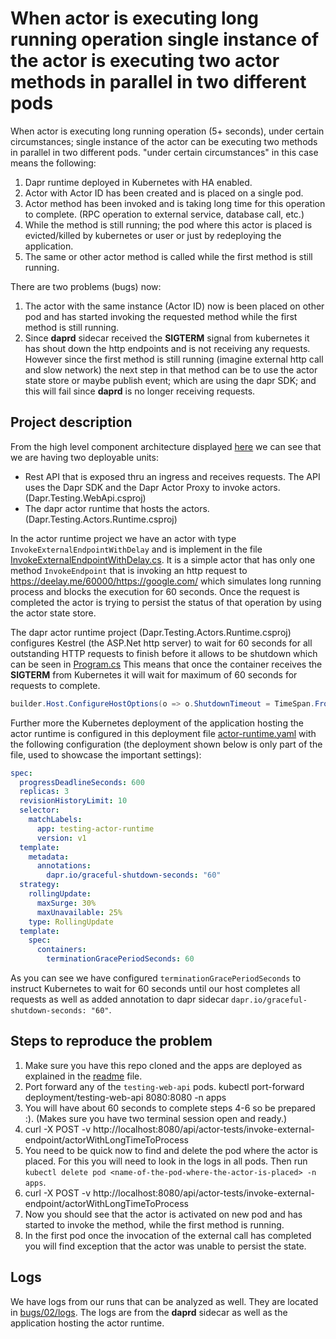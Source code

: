 # When actor is executing long running operation single instance of the actor is executing two actor methods in parallel in two different pods

When actor is executing long running operation (5+ seconds), under certain circumstances; single instance of the actor can be executing two methods in parallel in two different pods. "under certain circumstances" in this case means the following:

1. Dapr runtime deployed in Kubernetes with HA enabled.
2. Actor with Actor ID has been created and is placed on a single pod.
3. Actor method has been invoked and is taking long time for this operation to complete. (RPC operation to external service, database call, etc.)
4. While the method is still running; the pod where this actor is placed is evicted/killed by kubernetes or user or just by redeploying the application.
5. The same or other actor method is called while the first method is still running.

There are two problems (bugs) now:

1. The actor with the same instance (Actor ID) now is been placed on other pod and has started invoking the requested method while the first method is still running.
2. Since **daprd** sidecar received the **SIGTERM** signal from kubernetes it has shout down the http endpoints and is not receiving any requests. However since the first method is still running (imagine external http call and slow network) the next step in that method can be to use the actor state store or maybe publish event; which are using the dapr SDK; and this will fail since **daprd** is no longer receiving requests.

## Project description

From the high level component architecture displayed [here](../../README.md#high-level-components-architecture) we can see that we are having two deployable units:

- Rest API that is exposed thru an ingress and receives requests. The API uses the Dapr SDK and the Dapr Actor Proxy to invoke actors. (Dapr.Testing.WebApi.csproj)
- The dapr actor runtime that hosts the actors. (Dapr.Testing.Actors.Runtime.csproj)

In the actor runtime project we have an actor with type `InvokeExternalEndpointWithDelay` and is implement in the file [InvokeExternalEndpointWithDelay.cs](../../src/Dapr.Testing.Actors.Runtime/InvokeExternalEndpointWithDelayActor.cs). It is a simple actor that has only one method `InvokeEndpoint` that is invoking an http request to <https://deelay.me/60000/https://google.com/> which simulates long running process and blocks the execution for 60 seconds. Once the request is completed the actor is trying to persist the status of that operation by using the actor state store.

The dapr actor runtime project (Dapr.Testing.Actors.Runtime.csproj) configures Kestrel (the ASP.Net http server) to wait for 60 seconds for all outstanding HTTP requests to finish before it allows to be shutdown which can be seen in [Program.cs](../../src/Dapr.Testing.Actors.Runtime/Program.cs) This means that once the container receives the **SIGTERM** from Kubernetes it will wait for maximum of 60 seconds for requests to complete.

```csharp
builder.Host.ConfigureHostOptions(o => o.ShutdownTimeout = TimeSpan.FromSeconds(60));
```

Further more the Kubernetes deployment of the application hosting the actor runtime is configured in this deployment file [actor-runtime.yaml](../../k8s/app/actor-runtime.yaml) with the following configuration (the deployment shown below is only part of the file, used to showcase the important settings):

```yaml
spec:
  progressDeadlineSeconds: 600
  replicas: 3
  revisionHistoryLimit: 10
  selector:
    matchLabels:
      app: testing-actor-runtime
      version: v1
  template:
    metadata:
      annotations:
        dapr.io/graceful-shutdown-seconds: "60"
  strategy:
    rollingUpdate:
      maxSurge: 30%
      maxUnavailable: 25%
    type: RollingUpdate
  template:
    spec:
      containers:
        terminationGracePeriodSeconds: 60
```

As you can see we have configured `terminationGracePeriodSeconds` to instruct Kubernetes to wait for 60 seconds until our host completes all requests as well as added annotation to dapr sidecar `dapr.io/graceful-shutdown-seconds: "60"`.

## Steps to reproduce the problem

1. Make sure you have this repo cloned and the apps are deployed as explained in the [readme](../../README.md) file.
2. Port forward any of the `testing-web-api` pods. kubectl port-forward deployment/testing-web-api 8080:8080 -n apps
3. You will have about 60 seconds to complete steps 4-6 so be prepared :). (Makes sure you have two terminal session open and ready.)
4. curl -X POST -v http://localhost:8080/api/actor-tests/invoke-external-endpoint/actorWithLongTimeToProcess
5. You need to be quick now to find and delete the pod where the actor is placed. For this you will need to look in the logs in all pods. Then run `kubectl delete pod <name-of-the-pod-where-the-actor-is-placed> -n apps`.
6. curl -X POST -v http://localhost:8080/api/actor-tests/invoke-external-endpoint/actorWithLongTimeToProcess
7. Now you should see that the actor is activated on new pod and has started to invoke the method, while the first method is running.
8. In the first pod once the invocation of the external call has completed you will find exception that the actor was unable to persist the state.

## Logs

We have logs from our runs that can be analyzed as well. They are located in [bugs/02/logs](logs). The logs are from the **daprd** sidecar as well as the application hosting the actor runtime.
